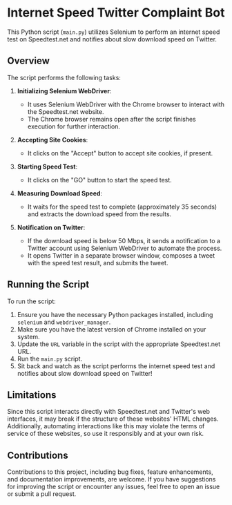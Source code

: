 # Internet Speed Twitter Complaint Bot

This Python script (`main.py`) utilizes Selenium to perform an internet speed test on Speedtest.net and notifies about slow download speed on Twitter.

## Overview

The script performs the following tasks:
1. **Initializing Selenium WebDriver**:
   - It uses Selenium WebDriver with the Chrome browser to interact with the Speedtest.net website.
   - The Chrome browser remains open after the script finishes execution for further interaction.

2. **Accepting Site Cookies**:
   - It clicks on the "Accept" button to accept site cookies, if present.

3. **Starting Speed Test**:
   - It clicks on the "GO" button to start the speed test.

4. **Measuring Download Speed**:
   - It waits for the speed test to complete (approximately 35 seconds) and extracts the download speed from the results.

5. **Notification on Twitter**:
   - If the download speed is below 50 Mbps, it sends a notification to a Twitter account using Selenium WebDriver to automate the process.
   - It opens Twitter in a separate browser window, composes a tweet with the speed test result, and submits the tweet.

## Running the Script

To run the script:
1. Ensure you have the necessary Python packages installed, including `selenium` and `webdriver_manager`.
2. Make sure you have the latest version of Chrome installed on your system.
3. Update the `URL` variable in the script with the appropriate Speedtest.net URL.
4. Run the `main.py` script.
5. Sit back and watch as the script performs the internet speed test and notifies about slow download speed on Twitter!

## Limitations

Since this script interacts directly with Speedtest.net and Twitter's web interfaces, it may break if the structure of these websites' HTML changes. Additionally, automating interactions like this may violate the terms of service of these websites, so use it responsibly and at your own risk.

## Contributions

Contributions to this project, including bug fixes, feature enhancements, and documentation improvements, are welcome. If you have suggestions for improving the script or encounter any issues, feel free to open an issue or submit a pull request.